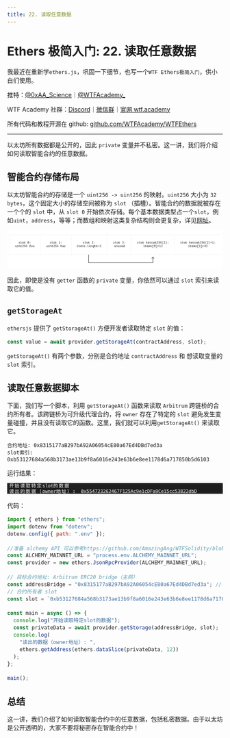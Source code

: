 ```yaml
---
title: 22. 读取任意数据
---
```


# Ethers 极简入门: 22. 读取任意数据

我最近在重新学`ethers.js`，巩固一下细节，也写一个`WTF Ethers极简入门`，供小白们使用。

推特：[@0xAA_Science](https://twitter.com/0xAA_Science)｜[@WTFAcademy\_](https://twitter.com/WTFAcademy_)

WTF Academy 社群：[Discord](https://discord.gg/5akcruXrsk)｜[微信群](https://docs.google.com/forms/d/e/1FAIpQLSe4KGT8Sh6sJ7hedQRuIYirOoZK_85miz3dw7vA1-YjodgJ-A/viewform?usp=sf_link)｜[官网 wtf.academy](https://wtf.academy)

所有代码和教程开源在 github: [github.com/WTFAcademy/WTFEthers](https://github.com/WTFAcademy/WTF-Ethers)

---

以太坊所有数据都是公开的，因此 `private` 变量并不私密。这一讲，我们将介绍如何读取智能合约的任意数据。

## 智能合约存储布局

以太坊智能合约的存储是一个 `uint256 -> uint256` 的映射。`uint256` 大小为 `32 bytes`，这个固定大小的存储空间被称为 `slot` （插槽）。智能合约的数据就被存在一个个的 `slot` 中，从 `slot 0` 开始依次存储。每个基本数据类型占一个`slot`，例如`uint`，`address`，等等；而数组和映射这类复杂结构则会更复杂，详见[网址](https://docs.soliditylang.org/en/v0.8.17/internals/layout_in_storage.html?highlight=Layout%20of%20State%20Variables%20in%20Storage)。

![](./img/22-1.png)

因此，即使是没有 `getter` 函数的 `private` 变量，你依然可以通过 `slot` 索引来读取它的值。

## `getStorageAt`

`ethersjs` 提供了 `getStorageAt()` 方便开发者读取特定 `slot` 的值：

```js
const value = await provider.getStorageAt(contractAddress, slot);
```

`getStorageAt()` 有两个参数，分别是合约地址 `contractAddress` 和 想读取变量的 `slot` 索引。

## 读取任意数据脚本

下面，我们写一个脚本，利用 `getStorageAt()` 函数来读取 `Arbitrum` 跨链桥的合约所有者。该跨链桥为可升级代理合约，将 `owner` 存在了特定的 `slot` 避免发生变量碰撞，并且没有读取它的函数。这里，我们就可以利用`getStorageAt()` 来读取它。

```solidity
合约地址: 0x8315177aB297bA92A06054cE80a67Ed4DBd7ed3a
slot索引: 0xb53127684a568b3173ae13b9f8a6016e243e63b6e8ee1178d6a717850b5d6103
```

运行结果：

![](./img/22-2.png)

代码：

```js
import { ethers } from "ethers";
import dotenv from "dotenv";
dotenv.config({ path: ".env" });

//准备 alchemy API 可以参考https://github.com/AmazingAng/WTFSolidity/blob/main/Topics/Tools/TOOL04_Alchemy/readme.md
const ALCHEMY_MAINNET_URL = "process.env.ALCHEMY_MAINNET_URL";
const provider = new ethers.JsonRpcProvider(ALCHEMY_MAINNET_URL);

// 目标合约地址: Arbitrum ERC20 bridge（主网）
const addressBridge = "0x8315177aB297bA92A06054cE80a67Ed4DBd7ed3a"; // DAI Contract
// 合约所有者 slot
const slot = `0xb53127684a568b3173ae13b9f8a6016e243e63b6e8ee1178d6a717850b5d6103`;

const main = async () => {
  console.log("开始读取特定slot的数据");
  const privateData = await provider.getStorage(addressBridge, slot);
  console.log(
    "读出的数据（owner地址）: ",
    ethers.getAddress(ethers.dataSlice(privateData, 12))
  );
};

main();
```

## 总结

这一讲，我们介绍了如何读取智能合约中的任意数据，包括私密数据。由于以太坊是公开透明的，大家不要将秘密存在智能合约中！
